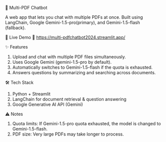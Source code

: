 📄 Multi-PDF Chatbot

  A web app that lets you chat with multiple PDFs at once.
  Built using LangChain, Google Gemini-1.5-pro(primary), and Gemini-1.5-flash (fallback).
  
🚀 Live Demo
🔗 https://multi-pdfchatbot2024.streamlit.app/

✨ Features
1. Upload and chat with multiple PDF files simultaneously.
2. Uses Google Gemini (gemini-1.5-pro by default).
3. Automatically switches to Gemini-1.5-flash if the quota is exhausted.
4. Answers questions by summarizing and searching across documents.

🛠️ Tech Stack
1. Python + Streamlit
2. LangChain for document retrieval & question answering
3. Google Generative AI API (Gemini)



⚠️ Notes
1. Quota limits: If Gemini-1.5-pro quota exhausted, the model is changed to Gemini-1.5-flash.
2. PDF size: Very large PDFs may take longer to process.
